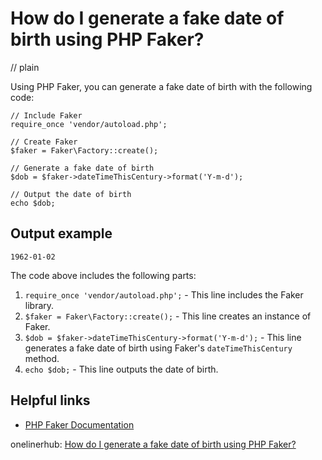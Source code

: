 # How do I generate a fake date of birth using PHP Faker?
// plain

Using PHP Faker, you can generate a fake date of birth with the following code:

```
// Include Faker
require_once 'vendor/autoload.php';

// Create Faker
$faker = Faker\Factory::create();

// Generate a fake date of birth
$dob = $faker->dateTimeThisCentury->format('Y-m-d');

// Output the date of birth
echo $dob;
```

## Output example

```
1962-01-02
```

The code above includes the following parts:

1. `require_once 'vendor/autoload.php';` - This line includes the Faker library.
2. `$faker = Faker\Factory::create();` - This line creates an instance of Faker.
3. `$dob = $faker->dateTimeThisCentury->format('Y-m-d');` - This line generates a fake date of birth using Faker's `dateTimeThisCentury` method.
4. `echo $dob;` - This line outputs the date of birth.

## Helpful links

- [PHP Faker Documentation](https://github.com/fzaninotto/Faker#formatters)

onelinerhub: [How do I generate a fake date of birth using PHP Faker?](https://onelinerhub.com/php-faker/how-do-i-generate-a-fake-date-of-birth-using-php-faker)